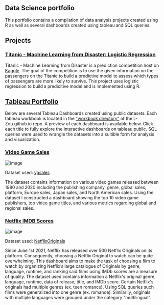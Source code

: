 ## Data Science portfolio

This portfolio contains a compilation of data analysis projects created using R as well as several dashboards created using tableau and SQL queries.

## Projects

### [Titanic - Machine Learning from Disaster: Logistic Regression](https://l-zou.github.io/titanic/titanic.html)

Titanic - Machine Learning from Disaster is a prediction competition host on [Kaggle](https://www.kaggle.com/c/titanic). The goal of the competition is to use the given information on the passengers on the Titanic to build a predictive model to assess which types of passengers are more likely to survive. This project uses logistic regression to build a predicitive model and is implemented using R. 

## [Tableau Portfolio](https://public.tableau.com/profile/lily3153#!/)

Below are several Tableau Dashboards created using public datasets. Each tableau workbook is located in the ["workbook directory"](https://github.com/L-Zou/L-Zou.github.io/tree/main/workbook) of the L-Zou.github.io repo. A preview of each dashboard is available below. Click each title to fully explore the interactive dashboards on tableau public. SQL queries were used to wrangle the datasets into a suitible form for analysis and visualization. 

### [Video Game Sales](https://public.tableau.com/views/Book1_16240831851680/Dashboard2?:language=en-US&:display_count=n&:origin=viz_share_link)

![image](https://user-images.githubusercontent.com/46811504/122661305-e12ac000-d156-11eb-9f80-df1299b98bb5.png)

Dataset used: [vgsales](https://www.kaggle.com/gregorut/videogamesales)

The dataset contains information on various video games released between 1980 and 2020 including the publishing company, genre, global sales, platform, Europe sales, Japan sales, and North American sales. Using the dataset I constructed a dashboard showing the top 10 video game publishers, top video game titles, and various metrics regarding global and regional sales. 

### [Netflix IMDB Scores](https://public.tableau.com/views/NetflixDashboard_16242619280800/Dashboard1?:language=en-US&:display_count=n&:origin=viz_share_link)

![image](https://user-images.githubusercontent.com/46811504/122726626-309aea00-d244-11eb-9ad3-4bb2eebce604.png)

Dataset used: [NetflixOriginals](https://www.kaggle.com/luiscorter/netflix-original-films-imdb-scores)

Since June 1st 2021, Netflix has released over 500 Netflix Originals on its platform. Consequently, choosing a Netflix Original to watch can be quite overwhelming. This dashboard aims to make the task of choosing a film to watch by organizing Netflix’s large catalogue of Originals by genre, language, runtime, and ranking said films using IMDb scores are a measure of quality. The dataset used contains information a Netflix's original genre, language, runtime, data of release, title, and IMDb score. Certain Netflix's originals had multiple genres (ex. teen romance). Using SQL queries such films were generalized into one genre (ex. romance). Similarily, originals with multiple languages were grouped under the category "multilingual". 
